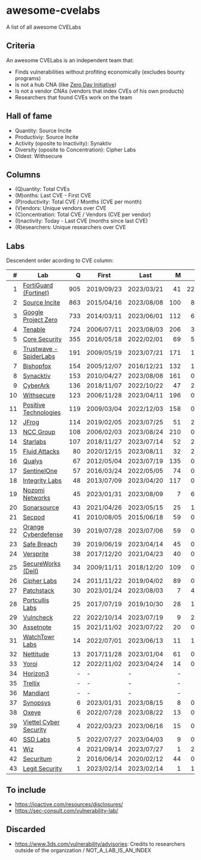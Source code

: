 # awesome-cvelabs

A list of all awesome CVELabs

## Criteria

An awesome CVELabs is an independent team that:

* Finds vulnerabilities without profiting economically (excludes bounty programs)
* Is not a hub CNA (like [Zero Day Initiative](https://www.zerodayinitiative.com/))
* Is not a vendor CNAs (vendors that index CVEs of his own products)
* Researchers that found CVEs work on the team

## Hall of fame

* Quantity: Source Incite
* Productiviy: Source Incite
* Activity (oposite to Inactivity): Synaktiv
* Diversity (oposite to Concentration): Cipher Labs
* Oldest: Withsecure

## Columns

* (Q)uantity: Total CVEs
* (M)onths: Last CVE - First CVE
* (P)roductivity: Total CVE / Months (CVE per month)
* (V)endors: Unique vendors over CVE 
* (C)oncentration: Total CVE / Vendors (CVE per vendor)
* (I)nactivity: Today - Last CVE (months since last CVE)
* (R)esearchers: Unique researchers over CVE

## Labs

Descendent order acording to CVE column:

|  #  | Lab                                                                 |  Q  |    First    |    Last     |  M  |  P  |  V  |  C  |  I  |  R  |
| --: |---------------------------------------------------------------------| --: |------------|------------| --: | --: | --: | --: | --: | --: |
|  1  | [FortiGuard (Fortinet)](https://www.fortiguard.com/zeroday)         | 905  | 2019/09/23 | 2023/03/21 | 41   | 22.0 | 179 | 5.0  | 5 | - |
|  2  | [Source Incite](https://srcincite.io/advisories/)                   | 863  | 2015/04/16 | 2023/08/08 | 100  | 8.6  | 65  | 13.2 | 0  | 14 |
|  3  | [Google Project Zero](https://bugs.chromium.org/p/project-zero/issues/list) | 733  | 2014/03/11 | 2023/06/01 | 112 | 6.5  | 59 | 12.4 | 2 | 41 |
|  4  | [Tenable](https://www.tenable.com/security/research)                | 724  | 2006/07/11 | 2023/08/03 | 206 | 3.5  | 135 | 5.3 | 0 | - |
|  5  | [Core Security](https://www.coresecurity.com/core-labs/advisories)  | 355   | 2016/05/18 | 2022/02/01 | 69   | 5.1  | 90 | 3.9 | 7 | 33 |
|  6  | [Trustwave - SpiderLabs](https://www.trustwave.com/en-us/resources/security-resources/security-advisories/) | 191 | 2009/05/19 | 2023/07/21 | 171 | 1.1  | 63 | 3.0 | 1 | 60 |
|  7  | [Bishopfox](https://bishopfox.com/blog/advisories)                 | 154  | 2005/12/07 | 2016/12/21 | 132 | 1.2  | 44 | 3.5 | 78 | 43 |
|  8  | [Synacktiv](https://www.synacktiv.com/en/advisories)               | 153  | 2010/04/27 | 2023/08/08 | 161 | 0.9  | 52 | 2.9 | 0 | 42 |
|  9  | [CyberArk](https://labs.cyberark.com/cyberark-labs-security-advisories/) | 136 | 2018/11/07 | 2022/10/22 | 47  | 2.8  | 29 |  4.6  | 10 | 20 |
| 10  | [Withsecure](https://labs.withsecure.com/advisories/)             | 123  | 2006/11/28 | 2023/04/11 | 196 | 0.6  | 73 | 1.7 | 4 | - |
| 11  | [Positive Technologies](https://www.ptsecurity.com/ww-en/analytics/threatscape/)  | 119  | 2009/03/04 | 2022/12/03 | 158   | 0.7  | 79 | 1.5 | 9 | 1 |
| 12  | [JFrog](https://research.jfrog.com/)                               | 114  | 2019/02/05 | 2023/07/25 | 51  | 2.2  | 56 | 2.0 | 1 | 7 |
| 13  | [NCC Group](https://research.nccgroup.com/category/technical-advisories/) | 108 | 2006/02/03 | 2023/08/24 | 210 | 0.5  | 80 | 1.3 | 0 | 220 |
| 14  | [Starlabs](https://starlabs.sg/advisories)                         | 107  | 2018/11/27 | 2023/07/14 | 52  | 2.0  | 24 | 4.4 | 1 | 3 |
| 15  | [Fluid Attacks](https://fluidattacks.com/advisories/)              | 80   | 2020/12/15 | 2023/08/11 | 32  | 2.5  | 53 | 1.5 | 0 | 6 |
| 16  | [Qualys](https://www.qualys.com/research/security-advisories/)     | 67   | 2012/05/04 | 2023/07/19 | 135 | 0.5  | 41 | - | 1 | - |
| 17  | [SentinelOne](https://www.sentinelone.com/labs/our-cves/)          | 57   | 2016/03/24 | 2022/05/05 | 74  | 0.8  | 25 | 2.2 | 16 | 5 |
| 18  | [Integrity Labs](https://labs.integrity.pt/advisories/)            | 48   | 2013/07/09 | 2023/04/20 | 117 | 0.4  | 37 | 1.3 | 4 | 7 |
| 19  | [Nozomi Networks](https://www.nozominetworks.com/labs/vulnerability-advisories/) | 45 | 2023/01/31 | 2023/08/09 | 7 | 6.4  | 8 | 5.6 | 0 | - |
| 20  | [Sonarsource](https://www.sonarsource.com/)                        | 43   | 2021/04/26 | 2023/05/15 | 25  | 1.7  | - | - | 2 | - |
| 21  | [Secpod](https://www.secpod.com/)                                  | 41   | 2010/08/05 | 2015/06/18 | 59  | 0.7  | 35 | 1.1 | 97 | 8 |
| 22  | [Orange Cyberdefense](https://github.com/Orange-Cyberdefense/CVE-repository) | 39  | 2019/07/28 | 2023/07/06 | 59  | 0.6  | 26 |  1.5  | 1  | 18 | 
| 23  | [Safe Breach](https://www.safebreach.com/cve-discoveries/)         | 39   | 2019/06/19 | 2023/04/14 | 45  | 0.9  | 25 | 1.6 | 4 | - |
| 24  | [Versprite](https://versprite.com/)                                | 38   | 2017/12/20 | 2021/04/23 | 40  | 0.9  | 29 | 1.3 | 28 | - |
| 25  | [SecureWorks (Dell)](https://www.secureworks.com/research/#resource-type=Advisory) | 34  | 2009/11/11 | 2018/12/20 | 109 | 0.3  | 21 |  1.6  | 52 | 14 |
| 26  | [Cipher Labs](https://labs.cipher.com/projects/vulnerability-research/index.html) | 24 | 2011/11/22 | 2019/04/02 | 89  | 0.3  | 18 | 1.3 | 54 | 1 |
| 27  | [Patchstack](https://patchstack.com/)                              | 30   | 2023/01/24 | 2023/08/03 | 7   | 4.3  | - | - | 0 | - |
| 28  | [Portcullis Labs](https://labs.portcullis.co.uk/advisories/)        | 25   | 2017/07/19 | 2019/10/30 | 28  | 1.2  | 10 | 2.5 | 45 | 10 |
| 29  | [Vulncheck](https://vulncheck.com/)                                | 22   | 2022/10/14 | 2023/07/19 | 9   | 2.4  | 16 | 1.3 | 1 | - |
| 30  | [Assetnote](https://www.assetnote.io/)                             | 15   | 2021/11/02 | 2023/07/22 | 20  | 0.7  | 14 | 1.0 | 1 | 2 |
| 31  | [WatchTowr Labs](https://labs.watchtowr.com/)                      | 14   | 2022/07/01 | 2023/06/13 | 11  | 1.3  | 10 | 1.4 | 2 | 4 |
| 32  | [Nettitude](https://labs.nettitude.com/category/blog/advisories/)  | 13 | 2017/11/28 | 2023/01/04 | 61 | 0.2 | 11 | 1.1 | 7 | 8
| 33  | [Yoroi](https://yoroi.company/research/)                           | 12   | 2022/11/02 | 2023/04/24 | 14  | 0.8  | 3 | 4.0 | 3 | 2 |
| 34  | [Horizon3](https://www.horizon3.ai/)                               | - | - | - | - | - | - | - | - | - |
| 35  | [Trellix](https://www.trellix.com/)                                 | - | - | - | - | - | - | - | - | - |
| 36  | [Mandiant](https://www.mandiant.com/)                              | - | - | - | - | - | - | - | - | - |
| 37  | [Synopsys](https://www.synopsys.com/blogs/software-security/tag/cybersecurity-research-center/) | 6 | 2023/01/31  | 2023/08/15 | 8 | 0.9 | 5 | 1.2 | 0 | 6 |
| 38  | [Oxeye](https://www.oxeye.io/resources-category/research)           | 6   | 2022/07/28 | 2023/08/22 | 13  | 0.7  | 4 | 1.5 | 0 | 2 |
| 39  | [Viettel Cyber Security](https://blog.viettelcybersecurity.com/tag/researches/) | 4 | 2022/03/23 | 2023/06/16 | 15 | 0.3  | 4 | 1.0 | 2 | 7 |
| 40  | [SSD Labs](https://ssd-disclosure.com/advisories/)                  | 5   | 2022/07/27 | 2023/04/03 | 9   | 0.3  | 3 | 1.6 | 4 | 2 |
| 41  | [Wiz](https://www.wiz.io/blog/tag/research)                        | 4   | 2021/09/14 | 2023/07/27 | 1   | 2.0  | 2 | 2.0 | 1 | 2 |
| 42  | [Securitum](https://research.securitum.com/)                        | 2   | 2016/06/14 | 2020/02/12 | 44  | 0.1  | 2 | 1.0 | 42 | 1 |
| 43  | [Legit Security](https://www.legitsecurity.com/)                   | 1   | 2023/02/14 | 2023/02/14 | 1   | 1.0  | 1 | 1.0 | 7 | 1 |

## To include

* https://ioactive.com/resources/disclosures/
* https://sec-consult.com/vulnerability-lab/

## Discarded

* https://www.3ds.com/vulnerability/advisories: Credits to researchers outside of the organization / NOT_A_LAB_IS_AN_INDEX
